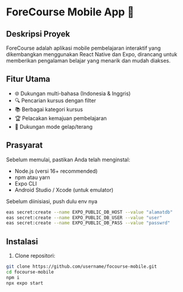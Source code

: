 # ForeCourse Mobile App 📱

## Deskripsi Proyek

ForeCourse adalah aplikasi mobile pembelajaran interaktif yang dikembangkan menggunakan React Native dan Expo, dirancang untuk memberikan pengalaman belajar yang menarik dan mudah diakses.

## Fitur Utama

- 🌐 Dukungan multi-bahasa (Indonesia & Inggris)
- 🔍 Pencarian kursus dengan filter
- 📚 Berbagai kategori kursus
- 🏆 Pelacakan kemajuan pembelajaran
- 🌙 Dukungan mode gelap/terang

## Prasyarat

Sebelum memulai, pastikan Anda telah menginstal:

- Node.js (versi 16+ recommended)
- npm atau yarn
- Expo CLI
- Android Studio / Xcode (untuk emulator)

Sebelum diinisiasi, push dulu env nya
```bash
eas secret:create --name EXPO_PUBLIC_DB_HOST --value "alamatdb"
eas secret:create --name EXPO_PUBLIC_DB_USER --value "user"
eas secret:create --name EXPO_PUBLIC_DB_PASS --value "passwrd"
```
## Instalasi

1. Clone repositori:
```bash
git clone https://github.com/username/focourse-mobile.git
cd focourse-mobile
npm i
npx expo start
```

